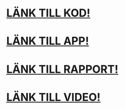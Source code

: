# [LÄNK TILL KOD!][1]

# [LÄNK TILL APP!][2]

# [LÄNK TILL RAPPORT!][3]

# [LÄNK TILL VIDEO!][4]

[1]: https://github.com/mw222rs/LaundroMap/releases/tag/0.0.1
[2]: https://laundromap.firebaseapp.com/
[3]: https://github.com/mw222rs/LaundroMap/blob/master/report.md
[4]: https://www.youtube.com/watch?v=pLJ9yHJyrg4

